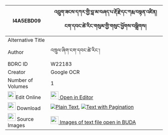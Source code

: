 |I4A5EBD09|འབྲུག་ཟངས་དཀར་གྱི་བླ་མ་བཞད་པ་རྡོ་རྗེ་དང་ཀརྨ་བསྟན་འཛིན། ངག་དབང་ཚེ་རིང་གསུམ་གྱི་གསུང་ཕྱོགས་བསྒྲིགས། 
| --- | --- 
|Alternative Title |
|Author| འཁྲུལ་ཞིག་ངག་དབང་ཚེ་རིང་།
|BDRC ID | W22183
|Creator | Google OCR
|Number of Volumes| 1
|<img width="25" src="https://img.icons8.com/color/25/000000/edit-property.png">Edit Online| [<img width="25" src="https://avatars.githubusercontent.com/u/45091458?s=200&v=4"> Open in Editor](http://editor.openpecha.org/I4A5EBD09)
|<img width="25" src="https://img.icons8.com/fluent/48/000000/download-2.png"/>  Download | [![](https://img.icons8.com/color/20/000000/txt.png)Plain Text](https://github.com/Openpecha/I4A5EBD09/releases/download/v1/druk_zangkar_gyi_lama_shyepa_d_plain_I4A5EBD09.zip), [![](https://img.icons8.com/color/20/000000/txt.png)Text with Pagination](https://github.com/Openpecha/I4A5EBD09/releases/download/v1/druk_zangkar_gyi_lama_shyepa_d_pages_I4A5EBD09.zip)
|<img width="25" src="https://img.icons8.com/plasticine/100/000000/pictures-folder.png"/>  Source Images | [<img width="25" src="https://library.bdrc.io/icons/BUDA-small.svg"> Images of text file open in BUDA](https://library.bdrc.io/show/bdr:W22183)